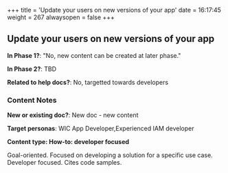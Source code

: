 +++
title = 'Update your users on new versions of your app'
date = 16:17:45
weight = 267
alwaysopen = false
+++

## Update your users on new versions of your app

**In Phase 1?**: "No, new content can be created at later phase."

**In Phase 2?**: TBD

**Related to help docs?**: No, targetted towards developers



### Content Notes

**New or existing doc?**: New doc - new content

**Target personas**: WIC App Developer,Experienced IAM developer

**Content type: How-to: developer focused**

Goal-oriented. Focused on developing a solution for a specific use case. Developer focused. Cites code samples.


